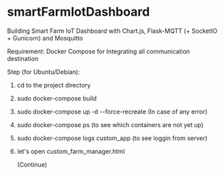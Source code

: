 # smartFarmIotDashboard
Building Smart Farm IoT Dashboard with Chart.js, Flask-MQTT (+ SocketIO + Gunicorn) and Mosquitto

Requirement: Docker Compose for Integrating all communication destination

Step (for Ubuntu/Debian):
1. cd to the project directory
2. sudo docker-compose build
3. sudo docker-compose up -d --force-recreate (In case of any error)
4. sudo docker-compose ps (to see which containers are not yet up)
5. sudo docker-compose logs custom_app (to see loggin from server)
6. let's open custom_farm_manager.html

   (Continue)
